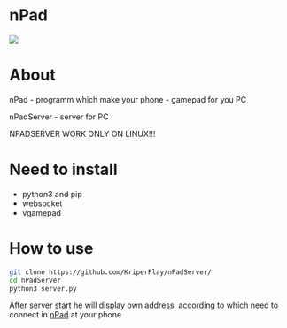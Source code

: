 # nPad
![](https://github.com/user-attachments/assets/b83d6c3a-8e6d-4324-b5a9-b7760adfe3f5)

# About
nPad - programm which make your phone - gamepad for you PC

nPadServer - server for PC

NPADSERVER WORK ONLY ON LINUX!!!

# Need to install 
* python3 and pip
* websocket
* vgamepad

# How to use
```bash
git clone https://github.com/KriperPlay/nPadServer/
cd nPadServer
python3 server.py
```
After server start he will display own address, according to which need to connect in [nPad](https://github.com/KriperPlay/nPad/) at your phone
